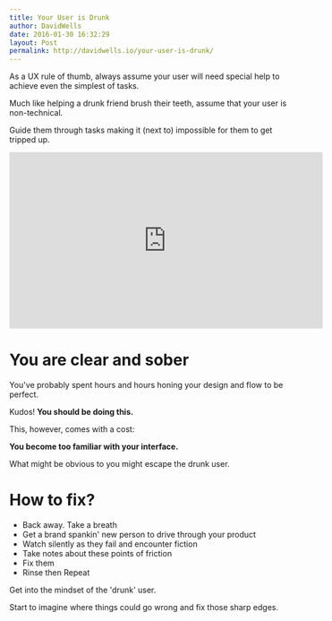 ```yaml
---
title: Your User is Drunk
author: DavidWells
date: 2016-01-30 16:32:29
layout: Post
permalink: http://davidwells.io/your-user-is-drunk/
---
```


As a UX rule of thumb, always assume your user will need special help to achieve even the simplest of tasks.

Much like helping a drunk friend brush their teeth, assume that your user is non-technical.

Guide them through tasks making it (next to) impossible for them to get tripped up.

<iframe width="560" height="315" src="https://www.youtube.com/embed/r2CbbBLVaPk" frameborder="0" allow="autoplay; encrypted-media" allowfullscreen></iframe>

# You are clear and sober

You've probably spent hours and hours honing your design and flow to be perfect.

Kudos! **You should be doing this.**

This, however, comes with a cost:

**You become too familiar with your interface.**

What might be obvious to you might escape the drunk user.

# How to fix?

- Back away. Take a breath
- Get a brand spankin' new person to drive through your product
- Watch silently as they fail and encounter fiction
- Take notes about these points of friction
- Fix them
- Rinse then Repeat

Get into the mindset of the 'drunk' user.

Start to imagine where things could go wrong and fix those sharp edges.
